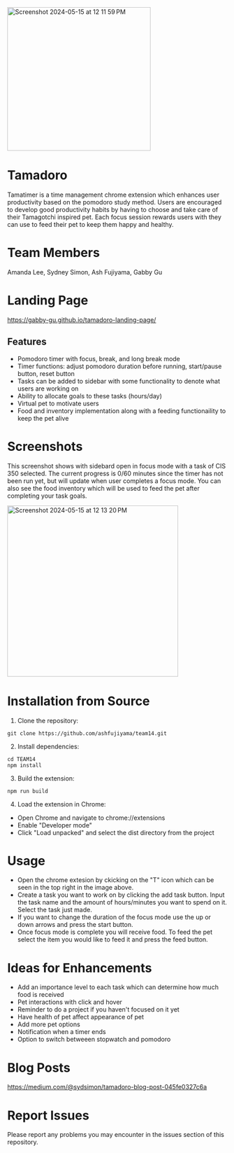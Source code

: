 <img width="328" alt="Screenshot 2024-05-15 at 12 11 59 PM" src="https://github.com/ashfujiyama/team14/assets/114324180/57e2c85a-c3ca-4688-b361-7b912ddd0323">

# Tamadoro
Tamatimer is a time management chrome extension which enhances user productivity based on the pomodoro study method. Users are encouraged to develop good productivity habits by having to choose and take care of their Tamagotchi inspired pet. Each focus session rewards users with they can use to feed their pet to keep them happy and healthy.

# Team Members 
Amanda Lee, Sydney Simon, Ash Fujiyama, Gabby Gu

# Landing Page
https://gabby-gu.github.io/tamadoro-landing-page/

## Features
* Pomodoro timer with focus, break, and long break mode
* Timer functions: adjust pomodoro duration before running, start/pause button, reset button
* Tasks can be added to sidebar with some functionality to denote what users are working on
* Ability to allocate goals to these tasks (hours/day)
* Virtual pet to motivate users
* Food and inventory implementation along with a feeding functionaility to keep the pet alive

# Screenshots
This screenshot shows with sidebard open in focus mode with a task of CIS 350 selected. The current progress is 0/60 minutes since the timer has not been run yet, but will update when user completes a focus mode. You can also see the food inventory which will be used to feed the pet after completing your task goals.

<img width="391" alt="Screenshot 2024-05-15 at 12 13 20 PM" src="https://github.com/ashfujiyama/team14/assets/114324180/33f6b114-5f9d-48c4-8520-ef150422aa63">

# Installation from Source 
1. Clone the repository:
```
git clone https://github.com/ashfujiyama/team14.git
```

2. Install dependencies:
```
cd TEAM14
npm install
```

3. Build the extension:
```
npm run build
```

4. Load the extension in Chrome:
* Open Chrome and navigate to chrome://extensions
* Enable "Developer mode"
* Click "Load unpacked" and select the dist directory from the project


# Usage
* Open the chrome extesion by ckicking on the "T" icon which can be seen in the top right in the image above.
* Create a task you want to work on by clicking the add task button. Input the task name and the amount of hours/minutes you want to spend on it. Select the task just made.
* If you want to change the duration of the focus mode use the up or down arrows and press the start button.
* Once focus mode is complete you will receive food. To feed the pet select the item you would like to feed it and press the feed button.

# Ideas for Enhancements
* Add an importance level to each task which can determine how much food is received
* Pet interactions with click and hover
* Reminder to do a project if you haven't focused on it yet
* Have health of pet affect appearance of pet
* Add more pet options
* Notification when a timer ends
* Option to switch betweeen stopwatch and pomodoro

# Blog Posts
https://medium.com/@sydsimon/tamadoro-blog-post-045fe0327c6a

# Report Issues
Please report any problems you may encounter in the issues section of this repository.   
